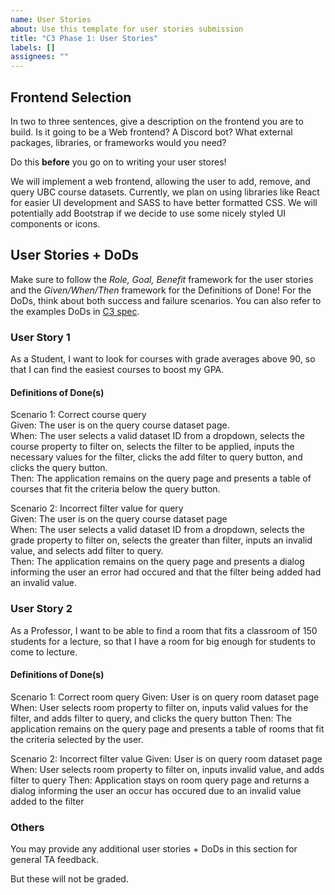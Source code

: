 ```yaml
---
name: User Stories
about: Use this template for user stories submission
title: "C3 Phase 1: User Stories"
labels: []
assignees: ""
---
```


## Frontend Selection
In two to three sentences, give a description on the frontend you are to build. Is it going to be a Web frontend? A Discord bot? What external packages, libraries, or frameworks would you need?

Do this **before** you go on to writing your user stores!

We will implement a web frontend, allowing the user to add, remove, and query UBC course datasets. Currently, we plan on using libraries like React for easier UI development and SASS to have better formatted CSS. We will potentially add
Bootstrap if we decide to use some nicely styled UI components or icons.

## User Stories + DoDs  
Make sure to follow the *Role, Goal, Benefit* framework for the user stories and the *Given/When/Then* framework for the Definitions of Done! For the DoDs, think about both success and failure scenarios. You can also refer to the examples DoDs in [C3 spec](https://sites.google.com/view/ubc-cpsc310-22w2/project/checkpoint-3).

### User Story 1

As a Student, I want to look for courses with grade averages above 90, so that I can find the easiest courses to
boost my GPA.

#### Definitions of Done(s)

Scenario 1: Correct course query\
Given: The user is on the query course dataset page. \
When: The user selects a valid dataset ID from a dropdown, selects the course property to filter on, 
selects the filter to be applied, inputs the necessary values for the filter, clicks the add filter to query button, and clicks the query button. \
Then: The application remains on the query page and presents a table of courses that fit the criteria below the query button.

Scenario 2: Incorrect filter value for query \
Given: The user is on the query course dataset page \
When: The user selects a valid dataset ID from a dropdown, selects the grade property to filter on, selects the greater than filter,
inputs an invalid value, and selects add filter to query.\
Then: The application remains on the query page and presents a dialog informing the user an error had occured and that the filter being added had an invalid value.

### User Story 2

As a Professor, I want to be able to find a room that fits a classroom of 150 students for a lecture, so that I have a room for big enough for students to come to lecture.

#### Definitions of Done(s)
Scenario 1: Correct room query
Given: User is on query room dataset page
When: User selects room property to filter on, inputs valid values for the filter, and adds filter to query, and clicks the query button
Then: The application remains on the query page and presents a table of rooms that fit the criteria selected by the user.

Scenario 2: Incorrect filter value
Given: User is on query room dataset page
When: User selects room property to filter on, inputs invalid value, and adds filter to query
Then: Application stays on room query page and returns a dialog informing the user an occur has occured due to an invalid value added to the filter

### Others

You may provide any additional user stories + DoDs in this section for general TA feedback.

But these will not be graded.
